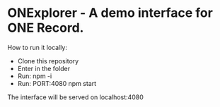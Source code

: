# ONExplorer - A demo interface for ONE Record.

How to run it locally:
- Clone this repository
- Enter in the folder
- Run: npm -i
- Run: PORT:4080 npm start

The interface will be served on localhost:4080
